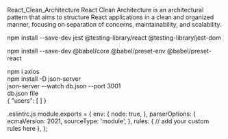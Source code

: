 React_Clean_Architecture
React Clean Architecture is an architectural pattern that aims to structure React applications in a clean and organized manner, focusing on separation of concerns, maintainability, and scalability.


npm install --save-dev jest @testing-library/react @testing-library/jest-dom


npm install --save-dev @babel/core @babel/preset-env @babel/preset-react

npm i axios        
npm install -D json-server     
json-server --watch db.json --port 3001    
db.json file    
{
  "users": [
  ]
}

.eslintrc.js
module.exports = {
    env: {
      node: true,
    },
    parserOptions: {
      ecmaVersion: 2021,
      sourceType: 'module',
    },
    rules: {
      // add your custom rules here
    },
  };